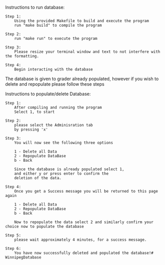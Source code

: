 Instructions to run database:

    Step 1:
        Using the provided Makefile to build and execute the program
        run "make build" to compile the program
    
    Step 2: 
        run "make run" to execute the program

    Step 3:
        Please resize your terminal window and text to not interfere with the formatting.
    
    Step 4:
        Begin interacting with the database

    

The database is given to grader already populated, however if you wish to delete and repopulate please follow these steps

Instructions to populate/delete Database:

    Step 1:
        After compiling and running the program 
        Select 1, to start

    Step 2:
        please select the Adminisration tab 
        by pressing 'x'

    Step 3:
        You will now see the following three options

        1 - Delete all Data
        2 - Repopulate DataBase
        b - Back
        
        Since the database is already populated select 1,
        and either y or press enter to confirm the 
        deletion of the data. 

    Step 4:
        Once you get a Success message you will be returned to this page again

        1 - Delete all Data
        2 - Repopulate DataBase
        b - Back

        Now to repopulate the data select 2 and similarly confirm your choice now to populate the database

    Step 5:
        please wait approximately 4 minutes, for a success message. 

    Step 6:
        You have now successfully deleted and populated the database!# WinnipegDatabase
